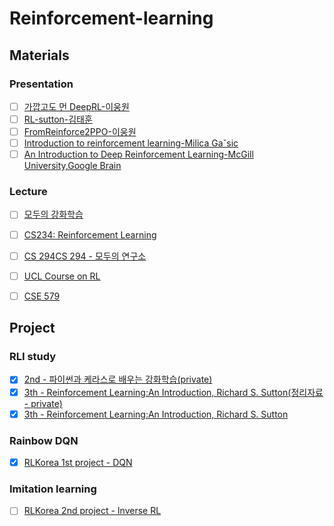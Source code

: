 # Reinforcement-learning

## Materials
### Presentation
- [ ] [가깝고도 먼 DeepRL-이웅원](https://www.evernote.com/shard/s675/nl/180905195/34065565-4490-4aac-81af-daaaeab944de/)
- [ ] [RL-sutton-김태훈](https://www.evernote.com/shard/s675/nl/180905195/910f9689-9dd6-4988-ac45-7ad42a62f137/)
- [ ] [FromReinforce2PPO-이웅원](https://www.evernote.com/shard/s675/nl/180905195/4242c608-2055-4fad-a624-52eb51388a57/)
- [ ] [Introduction to reinforcement learning-Milica Gaˇsic](https://www.evernote.com/shard/s675/nl/180905195/ed3ed36a-9bb3-40e9-b269-422e233a329e/)
- [ ] [An Introduction to Deep Reinforcement Learning-McGill University,Google Brain](https://www.evernote.com/shard/s675/nl/180905195/cac83930-c438-483c-bc00-172e50056db1/)

### Lecture
- [ ] [모두의 강화학습](https://www.evernote.com/shard/s675/nl/180905195/164bbf2c-32bf-428d-a669-2f6ed706b87d/)
- [ ] [CS234: Reinforcement Learning](http://web.stanford.edu/class/cs234/index.html)
- [ ] [CS 294](https://www.evernote.com/shard/s675/nl/180905195/0c05399a-051f-4b25-bb01-88054225b1f6/)[CS 294 - 모두의 연구소](https://www.evernote.com/shard/s675/nl/180905195/cba765aa-fddc-45ac-943a-773a01ec4865/)
- [ ] [UCL Course on RL](https://www.evernote.com/shard/s675/nl/180905195/259cc4f8-8156-4b93-a244-d78a6c95a81a/)
- [ ] [CSE 579](https://www.evernote.com/shard/s675/nl/180905195/af4ac27e-bd90-4477-8bdd-ca3dc306007a/)


## Project

### RLI study

- [x] [2nd - 파이썬과 케라스로 배우는 강화학습(private)](https://drive.google.com/drive/folders/1M-_FBUtbmydmsPo-26zCB8B8XsMHi1u6)
- [x] [3th - Reinforcement Learning:An Introduction, Richard S. Sutton(정리자료 - private)](https://drive.google.com/drive/folders/1jtRKGs4L-e3IBFcM1w0ptSI2U34GgeGF)
- [x] [3th - Reinforcement Learning:An Introduction, Richard S. Sutton](http://incompleteideas.net/book/bookdraft2017nov5.pdf)

### Rainbow DQN

- [x] [RLKorea 1st project - DQN](https://github.com/reinforcement-learning-kr/break_dqn)

### Imitation learning

- [ ] [RLKorea 2nd project - Inverse RL](https://github.com/reinforcement-learning-kr/lets-do-gail)

